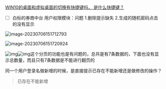 [WIN10的桌面和虚拟桌面的切换有快捷键吗， 是什么快捷键？](https://www.zhihu.com/question/35905507/answer/70463897)

- [ ] 白标的券商中台 用户权限模块：问题 1.删除提示缺失  2.生成的随机密码点击的没有显示

![image-20230706151712793](C:\Users\ben.qiu\Desktop\usmart\Month-1\Week-1\Day-7\7月6日.assets\image-20230706151712793.png)

![image-20230706151720924](C:\Users\ben.qiu\Desktop\usmart\Month-1\Week-1\Day-7\7月6日.assets\image-20230706151720924.png)

![img](C:\Users\ben.qiu\Desktop\usmart\Month-1\Week-1\Day-7\7月6日.assets\企业微信截图_16886283216001.png)![img](C:\Users\ben.qiu\Desktop\usmart\Month-1\Week-1\Day-7\7月6日.assets\企业微信截图_16886283695393.png)这个分页的功能也是有问题的，总共是有7条数据的，下面也没有显示总数量，而且只有7条数据是不能进行翻页的

同一个用户登录名做新增的时候，是直接提示已存在不能新增还是做修改的操作？

> 已存在不能新增